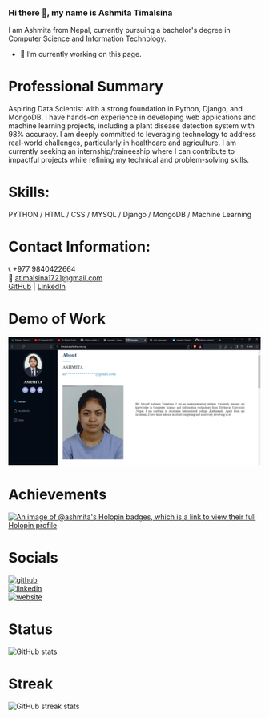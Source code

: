 ### Hi there 👋, my name is Ashmita Timalsina
I am Ashmita from Nepal, currently pursuing a bachelor's degree in Computer Science and Information Technology.

- 🔭 I’m currently working on this page.

# Professional Summary
Aspiring Data Scientist with a strong foundation in Python, Django, and MongoDB. I have hands-on experience in developing web applications and machine learning projects, including a plant disease detection system with 98% accuracy. I am deeply committed to leveraging technology to address real-world challenges, particularly in healthcare and agriculture. I am currently seeking an internship/traineeship where I can contribute to impactful projects while refining my technical and problem-solving skills.

# Skills:
PYTHON / HTML / CSS / MYSQL / Django / MongoDB / Machine Learning

# Contact Information:
📞 +977 9840422664  
📧 atimalsina1721@gmail.com  
[GitHub](https://github.com/Ashmita1555/) | [LinkedIn](https://www.linkedin.com/in/ashmita-timalsina-9a6b54273/)

# Demo of Work
<img src="https://github.com/Ashmita1555/Ashmita1555/blob/main/profile.png" alt="Portfolio">

# Achievements
[![An image of @ashmita's Holopin badges, which is a link to view their full Holopin profile](https://holopin.me/ashmita)](https://holopin.io/@ashmita)

# Socials
[<img src='https://cdn.jsdelivr.net/npm/simple-icons@3.0.1/icons/github.svg' alt='github' height='40'>](https://github.com/Ashmita1555)  
[<img src='https://cdn.jsdelivr.net/npm/simple-icons@3.0.1/icons/linkedin.svg' alt='linkedin' height='40'>](https://www.linkedin.com/in/ashmita-timalsina-9a6b54273/)  
[<img src='https://cdn.jsdelivr.net/npm/simple-icons@3.0.1/icons/icloud.svg' alt='website' height='40'>](https://timalsinaashmita.com.np/)

# Status
![GitHub stats](https://github-readme-stats.vercel.app/api?username=Ashmita1555&show_icons=true)

# Streak
![GitHub streak stats](https://streak-stats.demolab.com/?user=Ashmita1555)

